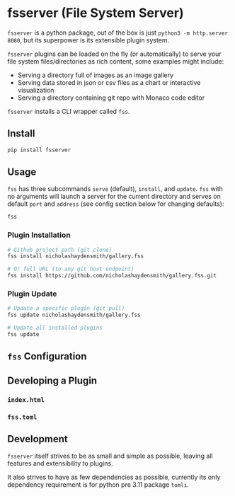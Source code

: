 # fsserver (File System Server)

`fsserver` is a python package, out of the box is just `python3 -m http.server 8080`, but its superpower is its extensible plugin system.

`fsserver` plugins can be loaded on the fly (or automatically) to serve your file system files/directories as rich content, some examples might include:
- Serving a directory full of images as an image gallery
- Serving data stored in json or csv files as a chart or interactive visualization
- Serving a directory containing git repo with Monaco code editor

`fsserver` installs a CLI wrapper called `fss`.

## Install
```bash
pip install fsserver
```

## Usage
`fss` has three subcommands `serve` (default), `install`, and `update`. `fss` with no arguments will launch a server for the current directory and serves on default `port` and `address` (see config section below for changing defaults):

```bash
fss
```

### Plugin Installation
```bash
# Github project path (git clone)
fss install nicholashaydensmith/gallery.fss

# Or full URL (to any git host endpoint)
fss install https://github.com/nicholashaydensmith/gallery.fss.git
```

### Plugin Update
```bash
# Update a specific plugin (git pull)
fss update nicholashaydensmith/gallery.fss

# Update all installed plugins
fss update
```

## `fss` Configuration

## Developing a Plugin

### `index.html`

### `fss.toml`

## Development

`fsserver` itself strives to be as small and simple as possible, leaving all features and extensibility to plugins.

It also strives to have as few dependencies as possible, currently its only dependency requirement is for python pre 3.11 package `tomli`.
